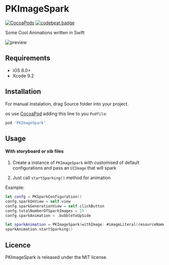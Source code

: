 # PKImageSpark

[![CocoaPods](https://img.shields.io/cocoapods/p/FaveButton.svg)](https://cocoapods.org/pods/PKImageSpark)
[![codebeat badge](https://codebeat.co/badges/580517f8-efc8-4d20-89aa-900531610144)](https://codebeat.co/projects/github-com-kumarpramod017-pkimagespark-master)

Some Cool Animations  written in Swift


![preview]()


## Requirements

- iOS 8.0+
- Xcode 9.2

## Installation

For manual instalation, drag Source folder into your project.

os use [CocoaPod](https://cocoapods.org) adding this line to you `Podfile`:

```ruby
pod 'PKImageSpark'
```

## Usage

#### With storyboard or xib files

1) Create a instance of  `PKImageSpark` with customised of default configurations and pass an `UIImage` that will spark

2) Just call `startSparking()` method for animation

Example:

```swift
let confg = PKSparkConfiguration()
confg.sparkOnView = self.view
confg.sparkGenerationView = self.clickButton
confg.totalNumberOfSparkImages = 15
confg.sparkAnimation = .bubbleToUpSide

let sparkAnimation = PKImageSpark(withImage: #imageLiteral(resourceName: "ic_love"), configuration: confg)
sparkAnimation.startSparking()
```

## Licence

PKImageSpark is released under the MIT license.











